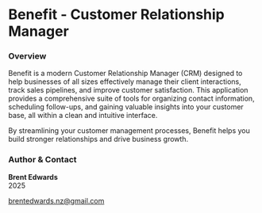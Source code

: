 <h1 id="benefit---customer-relationship-manager">Benefit - Customer Relationship Manager</h1>
<h3 id="overview">Overview</h3>
<p>Benefit is a modern Customer Relationship Manager (CRM) designed to help businesses of all sizes effectively manage their client interactions, track sales pipelines, and improve customer satisfaction. This application provides a comprehensive suite of tools for organizing contact information, scheduling follow-ups, and gaining valuable insights into your customer base, all within a clean and intuitive interface.</p>
<p>By streamlining your customer management processes, Benefit helps you build stronger relationships and drive business growth.</p>
<h3 id="author--contact">Author &amp; Contact</h3>
<p><strong>Brent Edwards</strong><br>
2025</p>
<p><a href="mailto:brentedwards.nz@gmail.com">brentedwards.nz@gmail.com</a></p>
